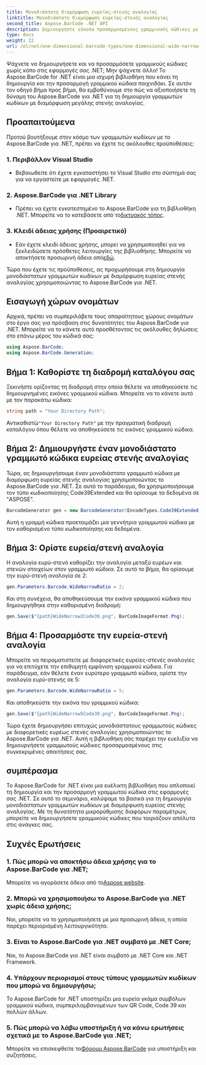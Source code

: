 ```yaml
---
title: Μονοδιάστατη διαμόρφωση ευρείας-στενής αναλογίας
linktitle: Μονοδιάστατη διαμόρφωση ευρείας-στενής αναλογίας
second_title: Aspose.BarCode .NET API
description: Δημιουργήστε εύκολα προσαρμοσμένους γραμμικούς κώδικες με το Aspose.BarCode για .NET. Οδηγός βήμα προς βήμα για μονοδιάστατη διαμόρφωση ευρείας-στενής αναλογίας.
type: docs
weight: 22
url: /el/net/one-dimensional-barcode-types/one-dimensional-wide-narrow-ratio-configuration/
---
```


Ψάχνετε να δημιουργήσετε και να προσαρμόσετε γραμμικούς κώδικες χωρίς κόπο στις εφαρμογές σας .NET; Μην ψάχνετε άλλο! Το Aspose.BarCode for .NET είναι μια ισχυρή βιβλιοθήκη που κάνει τη δημιουργία και την προσαρμογή γραμμικού κώδικα παιχνιδάκι. Σε αυτόν τον οδηγό βήμα προς βήμα, θα εμβαθύνουμε στο πώς να αξιοποιήσετε τη δύναμη του Aspose.BarCode για .NET για τη δημιουργία γραμμωτών κωδίκων με διαμόρφωση μεγάλης στενής αναλογίας.

## Προαπαιτούμενα

Προτού βουτήξουμε στον κόσμο των γραμμωτών κωδίκων με το Aspose.BarCode για .NET, πρέπει να έχετε τις ακόλουθες προϋποθέσεις:

### 1. Περιβάλλον Visual Studio
   - Βεβαιωθείτε ότι έχετε εγκαταστήσει το Visual Studio στο σύστημά σας για να εργαστείτε με εφαρμογές .NET.
   
### 2. Aspose.BarCode για .NET Library
   -  Πρέπει να έχετε εγκατεστημένο το Aspose.BarCode για τη βιβλιοθήκη .NET. Μπορείτε να το κατεβάσετε από το[δικτυακός τόπος](https://releases.aspose.com/barcode/net/).

### 3. Κλειδί άδειας χρήσης (Προαιρετικό)
   -  Εάν έχετε κλειδί άδειας χρήσης, μπορεί να χρησιμοποιηθεί για να ξεκλειδώσετε πρόσθετες λειτουργίες της βιβλιοθήκης. Μπορείτε να αποκτήσετε προσωρινή άδεια από[εδώ](https://purchase.aspose.com/temporary-license/).

Τώρα που έχετε τις προϋποθέσεις, ας προχωρήσουμε στη δημιουργία μονοδιάστατων γραμμωτών κωδίκων με διαμόρφωση ευρείας στενής αναλογίας χρησιμοποιώντας το Aspose.BarCode για .NET.

## Εισαγωγή χώρων ονομάτων

Αρχικά, πρέπει να συμπεριλάβετε τους απαραίτητους χώρους ονομάτων στο έργο σας για πρόσβαση στις δυνατότητες του Aspose.BarCode για .NET. Μπορείτε να το κάνετε αυτό προσθέτοντας τις ακόλουθες δηλώσεις στο επάνω μέρος του κώδικά σας:

```csharp
using Aspose.BarCode;
using Aspose.BarCode.Generation;
```

## Βήμα 1: Καθορίστε τη διαδρομή καταλόγου σας

Ξεκινήστε ορίζοντας τη διαδρομή στην οποία θέλετε να αποθηκεύσετε τις δημιουργημένες εικόνες γραμμικού κώδικα. Μπορείτε να το κάνετε αυτό με τον παρακάτω κώδικα:

```csharp
string path = "Your Directory Path";
```

 Αντικαθιστώ`"Your Directory Path"` με την πραγματική διαδρομή καταλόγου όπου θέλετε να αποθηκεύσετε τις εικόνες γραμμικού κώδικα.

## Βήμα 2: Δημιουργήστε έναν μονοδιάστατο γραμμωτό κώδικα ευρείας στενής αναλογίας

Τώρα, ας δημιουργήσουμε έναν μονοδιάστατο γραμμωτό κώδικα με διαμόρφωση ευρείας στενής αναλογίας χρησιμοποιώντας το Aspose.BarCode για .NET. Σε αυτό το παράδειγμα, θα χρησιμοποιήσουμε τον τύπο κωδικοποίησης Code39Extended και θα ορίσουμε τα δεδομένα σε "ASPOSE".

```csharp
BarcodeGenerator gen = new BarcodeGenerator(EncodeTypes.Code39Extended, "ASPOSE");
```

Αυτή η γραμμή κώδικα προετοιμάζει μια γεννήτρια γραμμωτού κώδικα με τον καθορισμένο τύπο κωδικοποίησης και δεδομένα.

## Βήμα 3: Ορίστε ευρεία/στενή αναλογία

Η αναλογία ευρύ-στενό καθορίζει την αναλογία μεταξύ ευρέων και στενών στοιχείων στον γραμμωτό κώδικα. Σε αυτό το βήμα, θα ορίσουμε την ευρύ-στενή αναλογία σε 2:

```csharp
gen.Parameters.Barcode.WideNarrowRatio = 2;
```

Και στη συνέχεια, θα αποθηκεύσουμε την εικόνα γραμμικού κώδικα που δημιουργήθηκε στην καθορισμένη διαδρομή:

```csharp
gen.Save($"{path}WideNarrow2Code39.png", BarCodeImageFormat.Png);
```

## Βήμα 4: Προσαρμόστε την ευρεία-στενή αναλογία

Μπορείτε να πειραματιστείτε με διαφορετικές ευρείες-στενές αναλογίες για να επιτύχετε την επιθυμητή εμφάνιση γραμμικού κώδικα. Για παράδειγμα, εάν θέλετε έναν ευρύτερο γραμμωτό κώδικα, ορίστε την αναλογία ευρύ-στενής σε 5:

```csharp
gen.Parameters.Barcode.WideNarrowRatio = 5;
```

Και αποθηκεύστε την εικόνα του γραμμικού κώδικα:

```csharp
gen.Save($"{path}WideNarrow5Code39.png", BarCodeImageFormat.Png);
```

Τώρα έχετε δημιουργήσει επιτυχώς μονοδιάστατους γραμμωτούς κώδικες με διαφορετικές ευρέως στενές αναλογίες χρησιμοποιώντας το Aspose.BarCode για .NET. Αυτή η βιβλιοθήκη σάς παρέχει την ευελιξία να δημιουργήσετε γραμμωτούς κώδικες προσαρμοσμένους στις συγκεκριμένες απαιτήσεις σας.

## συμπέρασμα

Το Aspose.BarCode for .NET είναι μια ευέλικτη βιβλιοθήκη που απλοποιεί τη δημιουργία και την προσαρμογή γραμμωτού κώδικα στις εφαρμογές σας .NET. Σε αυτό το σεμινάριο, καλύψαμε τα βασικά για τη δημιουργία μονοδιάστατων γραμμωτών κωδίκων με διαμόρφωση ευρείας στενής αναλογίας. Με τη δυνατότητα μικρορύθμισης διαφόρων παραμέτρων, μπορείτε να δημιουργήσετε γραμμικούς κώδικες που ταιριάζουν απόλυτα στις ανάγκες σας.

## Συχνές Ερωτήσεις

### 1. Πώς μπορώ να αποκτήσω άδεια χρήσης για το Aspose.BarCode για .NET;
 Μπορείτε να αγοράσετε άδεια από το[Aspose website](https://purchase.aspose.com/buy).

### 2. Μπορώ να χρησιμοποιήσω το Aspose.BarCode για .NET χωρίς άδεια χρήσης;
Ναι, μπορείτε να το χρησιμοποιήσετε με μια προσωρινή άδεια, η οποία παρέχει περιορισμένη λειτουργικότητα.

### 3. Είναι το Aspose.BarCode για .NET συμβατό με .NET Core;
Ναι, το Aspose.BarCode για .NET είναι συμβατό με .NET Core και .NET Framework.

### 4. Υπάρχουν περιορισμοί στους τύπους γραμμωτών κωδίκων που μπορώ να δημιουργήσω;
Το Aspose.BarCode for .NET υποστηρίζει μια ευρεία γκάμα συμβόλων γραμμικού κώδικα, συμπεριλαμβανομένων των QR Code, Code 39 και πολλών άλλων.

### 5. Πώς μπορώ να λάβω υποστήριξη ή να κάνω ερωτήσεις σχετικά με το Aspose.BarCode για .NET;
 Μπορείτε να επισκεφθείτε το[Φόρουμ Aspose.BarCode](https://forum.aspose.com/c/barcode/13) για υποστήριξη και συζητήσεις.
